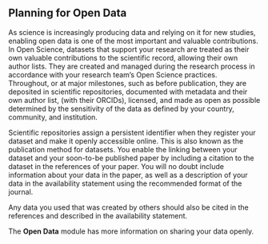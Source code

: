 ## Planning for Open Data

As science is increasingly producing data and relying on it for new studies, enabling open data is one of the most important and valuable contributions. 
In Open Science, datasets that support your research are treated as their own valuable contributions to the scientific record, allowing their own author lists. 
They are created and managed during the research process in accordance with your research team’s Open Science practices.  
Throughout, or at major milestones, such as before publication, they are deposited in scientific repositories, documented with metadata and their own author list, (with their ORCIDs), licensed, and made as open as possible determined by the sensitivity of the data as defined by your country, community, and institution.  

Scientific repositories assign a persistent identifier when they register your dataset and make it openly accessible online.
This is also known as the publication method for datasets.
You enable the linking between your dataset and your soon-to-be published paper by including a citation to the dataset in the references of your paper.
You will no doubt include information about your data in the paper, as well as a description of your data in the availability statement using the recommended format of the journal.

Any data you used that was created by others should also be cited in the references and described in the availability statement. 

The **Open Data** module has more information on sharing your data openly.
